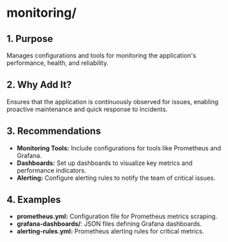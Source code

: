 # monitoring/

## 1. Purpose

Manages configurations and tools for monitoring the application's performance, health, and reliability.

## 2. Why Add It?

Ensures that the application is continuously observed for issues, enabling proactive maintenance and quick response to incidents.

## 3. Recommendations

- **Monitoring Tools:** Include configurations for tools like Prometheus and Grafana.
- **Dashboards:** Set up dashboards to visualize key metrics and performance indicators.
- **Alerting:** Configure alerting rules to notify the team of critical issues.

## 4. Examples

- **prometheus.yml:** Configuration file for Prometheus metrics scraping.
- **grafana-dashboards/**: JSON files defining Grafana dashboards.
- **alerting-rules.yml:** Prometheus alerting rules for critical metrics.
